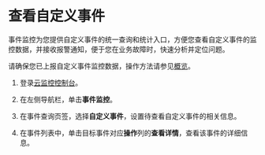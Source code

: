 # 查看自定义事件

事件监控为您提供自定义事件的统一查询和统计入口，方便您查看自定义事件的监控数据，并接收报警通知，便于您在业务故障时，快速分析并定位问题。

请确保您已上报自定义事件监控数据，操作方法请参见[概览](/intl.zh-CN/事件监控/自定义事件/上报事件监控数据/概览.md)。

1.  登录[云监控控制台](https://cms-intl.console.aliyun.com)。

2.  在左侧导航栏，单击**事件监控**。

3.  在事件查询页签，选择**自定义事件**，设置待查看自定义事件的相关信息。

4.  在事件列表中，单击目标事件对应**操作**列的**查看详情**，查看该事件的详细信息。


